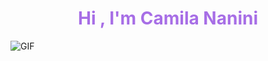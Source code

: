 <h1 align="center" style="color: #A76EE6;">Hi , I'm Camila Nanini </h1>
<img align="center" alt="GIF" src="https://i.pinimg.com/originals/e4/26/70/e426702edf874b181aced1e2fa5c6cde.gif" />

